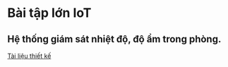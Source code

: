 # Bài tập lớn IoT
## Hệ thống giám sát nhiệt độ, độ ẩm trong phòng.
[Tài liệu thiết kế](https://docs.google.com/document/d/1nviKiFsDmlR3RfjStg4YKHOSAtpBClvGuQ-qJb5EANo/)
